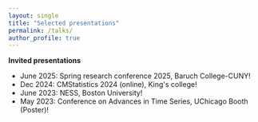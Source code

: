 ```yaml
---
layout: single
title: "Selected presentations"
permalink: /talks/
author_profile: true
---
```


**Invited presentations**

- June 2025: Spring research conference 2025, Baruch College-CUNY!
- Dec 2024: CMStatistics 2024 (online), King's college!
- June 2023: NESS, Boston University!
- May 2023: Conference on Advances in Time Series, UChicago Booth (Poster)!
